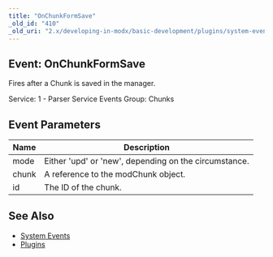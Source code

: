 ```yaml
---
title: "OnChunkFormSave"
_old_id: "410"
_old_uri: "2.x/developing-in-modx/basic-development/plugins/system-events/onchunkformsave"
---
```


## Event: OnChunkFormSave

Fires after a Chunk is saved in the manager.

Service: 1 - Parser Service Events 
Group: Chunks

## Event Parameters

| Name  | Description                                           |
| ----- | ----------------------------------------------------- |
| mode  | Either 'upd' or 'new', depending on the circumstance. |
| chunk | A reference to the modChunk object.                   |
| id    | The ID of the chunk.                                  |

## See Also

- [System Events](extending-modx/plugins/system-events "System Events")
- [Plugins](extending-modx/plugins "Plugins")